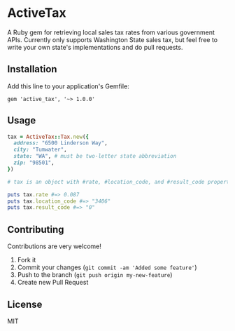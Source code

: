 # ActiveTax

A Ruby gem for retrieving local sales tax rates from various government APIs.
Currently only supports Washington State sales tax, but feel free to write your own state's implementations and do pull requests.

## Installation

Add this line to your application's Gemfile:

    gem 'active_tax', '~> 1.0.0'

## Usage

```ruby
tax = ActiveTax::Tax.new({
  address: "6500 Linderson Way",
  city: "Tumwater",
  state: "WA", # must be two-letter state abbreviation
  zip: "98501",
})

# tax is an object with #rate, #location_code, and #result_code properties.

puts tax.rate #=> 0.087
puts tax.location_code #=> "3406"
puts tax.result_code #=> "0"
```

## Contributing

Contributions are very welcome!

1. Fork it
2. Commit your changes (`git commit -am 'Added some feature'`)
3. Push to the branch (`git push origin my-new-feature`)
4. Create new Pull Request

## License

MIT
